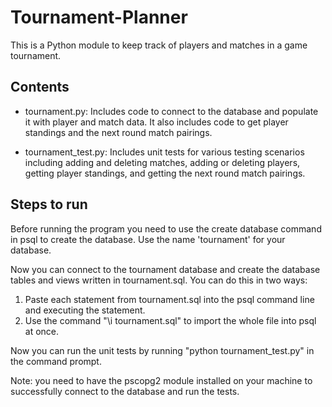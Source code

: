 # Tournament-Planner
This is a Python module to keep track of players and matches in a game tournament.

## Contents
* tournament.py: Includes code to connect to the database and populate it with player and match data. It also includes code to get player standings and the next round match pairings.

* tournament_test.py: Includes unit tests for various testing scenarios including adding and deleting matches, adding or deleting players, getting player standings, and getting the next round match pairings.

## Steps to run
Before running the program you need to use the create database command in psql to create the database. Use the name 'tournament' for your database.
	
Now you can connect to the tournament database and create the database tables and views written in tournament.sql. You can do this in two ways:
1. Paste each statement from tournament.sql into the psql command line and executing the statement.
2. Use the command "\i tournament.sql" to import the whole file into psql at once.
	
Now you can run the unit tests by running "python tournament_test.py" in the command prompt.

Note: you need to have the pscopg2 module installed on your machine to successfully connect to the database and run the tests.
